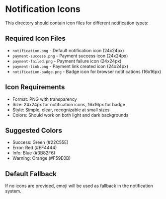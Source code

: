 # Notification Icons

This directory should contain icon files for different notification types:

## Required Icon Files

- `notification.png` - Default notification icon (24x24px)
- `payment-success.png` - Payment success icon (24x24px) 
- `payment-failed.png` - Payment failure icon (24x24px)
- `payment-link.png` - Payment link created icon (24x24px)
- `notification-badge.png` - Badge icon for browser notifications (16x16px)

## Icon Requirements

- Format: PNG with transparency
- Size: 24x24px for notification icons, 16x16px for badge
- Style: Simple, clear, recognizable at small sizes
- Colors: Should work on both light and dark backgrounds

## Suggested Colors

- Success: Green (#22C55E)
- Error: Red (#EF4444)  
- Info: Blue (#3B82F6)
- Warning: Orange (#F59E0B)

## Default Fallback

If no icons are provided, emoji will be used as fallback in the notification system.